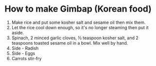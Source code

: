 # How to make Gimbap (Korean food)

1. Make rice and put some kosher salt and sesame oil then mix them.
2. Let the rice cool down enough, so it's no longer steaming then put it aside.
3. Spinach, 2 minced garlic cloves, ½ teaspoon kosher salt, and 2 teaspoons toasted sesame oil in a bowl. Mix well by hand.
4. Side - Radish
5. Side - Eggs
6. Carrots stir-fry
  